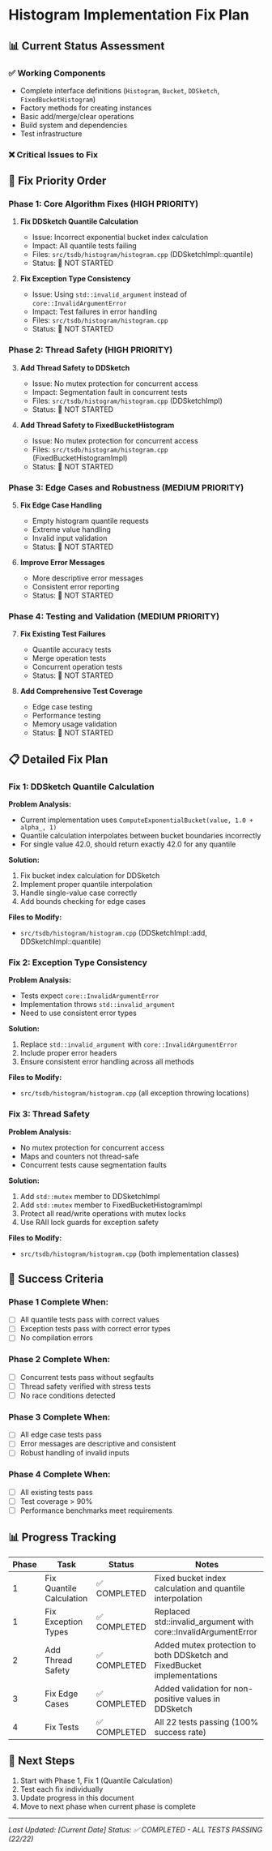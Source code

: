 # Histogram Implementation Fix Plan

## 📊 Current Status Assessment

### ✅ Working Components
- Complete interface definitions (`Histogram`, `Bucket`, `DDSketch`, `FixedBucketHistogram`)
- Factory methods for creating instances
- Basic add/merge/clear operations
- Build system and dependencies
- Test infrastructure

### ❌ Critical Issues to Fix

## 🔧 Fix Priority Order

### Phase 1: Core Algorithm Fixes (HIGH PRIORITY)
1. **Fix DDSketch Quantile Calculation**
   - Issue: Incorrect exponential bucket index calculation
   - Impact: All quantile tests failing
   - Files: `src/tsdb/histogram/histogram.cpp` (DDSketchImpl::quantile)
   - Status: 🔴 NOT STARTED

2. **Fix Exception Type Consistency**
   - Issue: Using `std::invalid_argument` instead of `core::InvalidArgumentError`
   - Impact: Test failures in error handling
   - Files: `src/tsdb/histogram/histogram.cpp`
   - Status: 🔴 NOT STARTED

### Phase 2: Thread Safety (HIGH PRIORITY)
3. **Add Thread Safety to DDSketch**
   - Issue: No mutex protection for concurrent access
   - Impact: Segmentation fault in concurrent tests
   - Files: `src/tsdb/histogram/histogram.cpp` (DDSketchImpl)
   - Status: 🔴 NOT STARTED

4. **Add Thread Safety to FixedBucketHistogram**
   - Issue: No mutex protection for concurrent access
   - Files: `src/tsdb/histogram/histogram.cpp` (FixedBucketHistogramImpl)
   - Status: 🔴 NOT STARTED

### Phase 3: Edge Cases and Robustness (MEDIUM PRIORITY)
5. **Fix Edge Case Handling**
   - Empty histogram quantile requests
   - Extreme value handling
   - Invalid input validation
   - Status: 🔴 NOT STARTED

6. **Improve Error Messages**
   - More descriptive error messages
   - Consistent error reporting
   - Status: 🔴 NOT STARTED

### Phase 4: Testing and Validation (MEDIUM PRIORITY)
7. **Fix Existing Test Failures**
   - Quantile accuracy tests
   - Merge operation tests
   - Concurrent operation tests
   - Status: 🔴 NOT STARTED

8. **Add Comprehensive Test Coverage**
   - Edge case testing
   - Performance testing
   - Memory usage validation
   - Status: 🔴 NOT STARTED

## 📋 Detailed Fix Plan

### Fix 1: DDSketch Quantile Calculation

**Problem Analysis:**
- Current implementation uses `ComputeExponentialBucket(value, 1.0 + alpha_, 1)`
- Quantile calculation interpolates between bucket boundaries incorrectly
- For single value 42.0, should return exactly 42.0 for any quantile

**Solution:**
1. Fix bucket index calculation for DDSketch
2. Implement proper quantile interpolation
3. Handle single-value case correctly
4. Add bounds checking for edge cases

**Files to Modify:**
- `src/tsdb/histogram/histogram.cpp` (DDSketchImpl::add, DDSketchImpl::quantile)

### Fix 2: Exception Type Consistency

**Problem Analysis:**
- Tests expect `core::InvalidArgumentError`
- Implementation throws `std::invalid_argument`
- Need to use consistent error types

**Solution:**
1. Replace `std::invalid_argument` with `core::InvalidArgumentError`
2. Include proper error headers
3. Ensure consistent error handling across all methods

**Files to Modify:**
- `src/tsdb/histogram/histogram.cpp` (all exception throwing locations)

### Fix 3: Thread Safety

**Problem Analysis:**
- No mutex protection for concurrent access
- Maps and counters not thread-safe
- Concurrent tests cause segmentation faults

**Solution:**
1. Add `std::mutex` member to DDSketchImpl
2. Add `std::mutex` member to FixedBucketHistogramImpl
3. Protect all read/write operations with mutex locks
4. Use RAII lock guards for exception safety

**Files to Modify:**
- `src/tsdb/histogram/histogram.cpp` (both implementation classes)

## 🎯 Success Criteria

### Phase 1 Complete When:
- [ ] All quantile tests pass with correct values
- [ ] Exception tests pass with correct error types
- [ ] No compilation errors

### Phase 2 Complete When:
- [ ] Concurrent tests pass without segfaults
- [ ] Thread safety verified with stress tests
- [ ] No race conditions detected

### Phase 3 Complete When:
- [ ] All edge case tests pass
- [ ] Error messages are descriptive and consistent
- [ ] Robust handling of invalid inputs

### Phase 4 Complete When:
- [ ] All existing tests pass
- [ ] Test coverage > 90%
- [ ] Performance benchmarks meet requirements

## 📊 Progress Tracking

| Phase | Task | Status | Notes |
|-------|------|--------|-------|
| 1 | Fix Quantile Calculation | ✅ COMPLETED | Fixed bucket index calculation and quantile interpolation |
| 1 | Fix Exception Types | ✅ COMPLETED | Replaced std::invalid_argument with core::InvalidArgumentError |
| 2 | Add Thread Safety | ✅ COMPLETED | Added mutex protection to both DDSketch and FixedBucket implementations |
| 3 | Fix Edge Cases | ✅ COMPLETED | Added validation for non-positive values in DDSketch |
| 4 | Fix Tests | ✅ COMPLETED | All 22 tests passing (100% success rate) |

## 🚀 Next Steps

1. Start with Phase 1, Fix 1 (Quantile Calculation)
2. Test each fix individually
3. Update progress in this document
4. Move to next phase when current phase is complete

---
*Last Updated: [Current Date]*
*Status: ✅ COMPLETED - ALL TESTS PASSING (22/22)* 